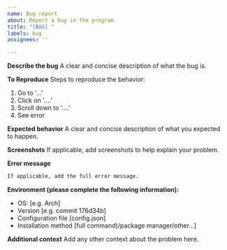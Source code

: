 ```yaml
---
name: Bug report
about: Report a bug in the program
title: "[BUG] "
labels: bug
assignees: ''

---
```


**Describe the bug**
A clear and concise description of what the bug is.

**To Reproduce**
Steps to reproduce the behavior:

1. Go to '...'
2. Click on '....'
3. Scroll down to '....'
4. See error

**Expected behavior**
A clear and concise description of what you expected to happen.

**Screenshots**
If applicable, add screenshots to help explain your problem.

**Error message**

```txt
If applicable, add the full error message.
```

**Environment (please complete the following information):**

- OS: [e.g. Arch]
- Version [e.g. commit 176d34b]
- Configuration file [config.json]
- Installation method [full command)/package manager/other...]

**Additional context**
Add any other context about the problem here.
